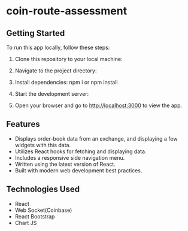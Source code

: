 # coin-route-assessment

## Getting Started

To run this app locally, follow these steps:

1. Clone this repository to your local machine:

2. Navigate to the project directory:

3. Install dependencies: npm i or npm install

4. Start the development server:

5. Open your browser and go to [http://localhost:3000](http://localhost:3000) to view the app.

## Features

- Displays order-book data from an exchange, and displaying a few widgets with this data.
- Utilizes React hooks for fetching and displaying data.
- Includes a responsive side navigation menu.
- Written using the latest version of React.
- Built with modern web development best practices.

## Technologies Used

- React
- Web Socket(Coinbase)
- React Bootstrap
- Chart JS
